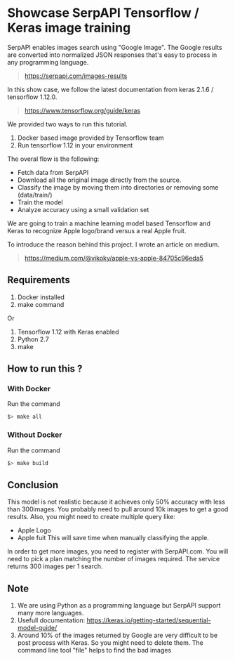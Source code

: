 # Showcase SerpAPI Tensorflow / Keras image training 

SerpAPI enables images search using "Google Image".
The Google results are converted into normalized JSON responses 
 that's easy to process in any programming language.
 
 > https://serpapi.com/images-results

In this show case, we follow the latest documentation from keras 2.1.6 / tensorflow 1.12.0.

 > https://www.tensorflow.org/guide/keras

We provided two ways to run this tutorial.
 1. Docker based image provided by Tensorflow team
 2. Run tensorflow 1.12 in your environment 

The overal flow is the following:
 * Fetch data from SerpAPI 
 * Download all the original image directly from the source.
 * Classify the image by moving them into directories or removing some (data/train/<class>)
 * Train the model 
 * Analyze accuracy using a small validation set

We are going to train a machine learning model based Tensorflow and Keras to recognize
  Apple logo/brand versus a real Apple fruit.
 
To introduce the reason behind this project. I wrote an article on medium.
  > https://medium.com/@vikoky/apple-vs-apple-84705c96eda5

Requirements
---

 1. Docker installed
 2. make command

Or

 1. Tensorflow 1.12 with Keras enabled
 2. Python 2.7
 3. make

## How to run this ?
### With Docker 
Run the command
```bash
$> make all
```

### Without Docker
Run the command

```bash
$> make build
```

## Conclusion

This model is not realistic because it achieves only 50% accuracy with less than 300images.
You probably need to pull around 10k images to get a good results.
Also, you might need to create multiple query like: 
 * Apple Logo
 * Apple fuit
This will save time when manually classifying the apple.

In order to get more images, you need to register with SerpAPI.com.
You will need to pick a plan matching the number of images required.
The service returns 300 images per 1 search.

## Note
 1. We are using Python as a programming language but SerpAPI support many more languages.
 2. Usefull documentation: https://keras.io/getting-started/sequential-model-guide/
 3. Around 10% of the images returned by Google are very difficult to be post process with Keras. So you might need to delete them. The command line tool "file" helps to find the bad images


